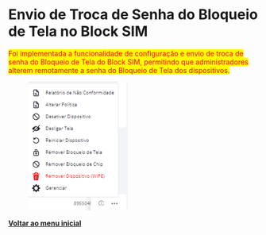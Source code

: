 # Envio de Troca de Senha do Bloqueio de Tela no Block SIM

<mark style="color:red;">Foi implementada a funcionalidade de configuração e envio de troca de senha do Bloqueio de Tela do Block SIM, permitindo que administradores alterem remotamente a senha do Bloqueio de Tela dos dispositivos.</mark>

<figure><img src="../../.gitbook/assets/image (2) (1) (1).png" alt=""><figcaption></figcaption></figure>

[**Voltar ao menu inicial**](./)
